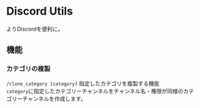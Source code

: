 # Discord Utils

よりDiscordを便利に。

## 機能

### カテゴリの複製

`/clone_category [category]` 指定したカテゴリを複製する機能  
`category`に指定したカテゴリーチャンネルをチャンネル名・権限が同様のカテゴリーチャンネルを作成します。
